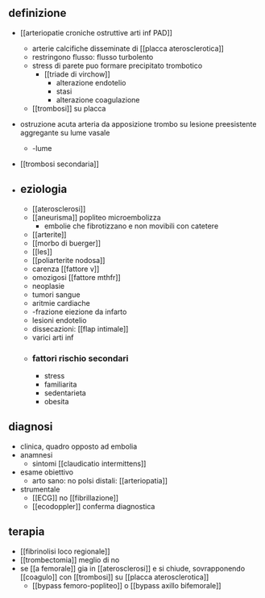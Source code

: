 ## definizione
- [[arteriopatie croniche ostruttive arti inf PAD]]
	- arterie calcifiche disseminate di [[placca aterosclerotica]]
	- restringono flusso: flusso turbolento
	- stress di parete puo formare precipitato trombotico
		- [[triade di virchow]]
			- alterazione endotelio
			- stasi
			- alterazione coagulazione
	- [[trombosi]] su placca
- ostruzione acuta arteria da apposizione trombo su lesione preesistente aggregante su lume vasale
	- -lume
- [[trombosi secondaria]]

- ## eziologia
	- [[aterosclerosi]]
	- [[aneurisma]] popliteo microembolizza
		- embolie che fibrotizzano e non movibili con catetere
	- [[arterite]]
	- [[morbo di buerger]]
	- [[les]]
	- [[poliarterite nodosa]]
	- carenza [[fattore v]]
	- omozigosi [[fattore mthfr]]
	- neoplasie
	- tumori sangue
	- aritmie cardiache
	- -frazione eiezione da infarto
	- lesioni endotelio
	- dissecazioni: [[flap intimale]]
	- varici arti inf
	- ### fattori rischio secondari
		- stress
		- familiarita
		- sedentarieta
		- obesita

## diagnosi
- clinica, quadro opposto ad embolia
- anamnesi
	- sintomi [[claudicatio intermittens]]
- esame obiettivo
	- arto sano: no polsi distali: [[arteriopatia]]
- strumentale
	- [[ECG]] no [[fibrillazione]]
	- [[ecodoppler]] conferma diagnostica

## terapia
- [[fibrinolisi loco regionale]]
- [[trombectomia]] meglio di no
- se [[a femorale]] gia in [[aterosclerosi]] e si chiude, sovrapponendo [[coagulo]] con [[trombosi]] su [[placca aterosclerotica]]
	- [[bypass femoro-popliteo]] o [[bypass axillo bifemorale]]